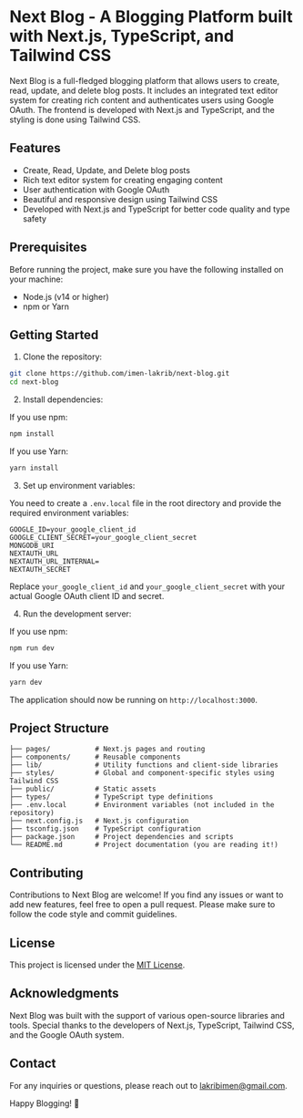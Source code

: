 # Next Blog - A Blogging Platform built with Next.js, TypeScript, and Tailwind CSS

Next Blog is a full-fledged blogging platform that allows users to create, read, update, and delete blog posts. It includes an integrated text editor system for creating rich content and authenticates users using Google OAuth. The frontend is developed with Next.js and TypeScript, and the styling is done using Tailwind CSS.

## Features

- Create, Read, Update, and Delete blog posts
- Rich text editor system for creating engaging content
- User authentication with Google OAuth
- Beautiful and responsive design using Tailwind CSS
- Developed with Next.js and TypeScript for better code quality and type safety

## Prerequisites

Before running the project, make sure you have the following installed on your machine:

- Node.js (v14 or higher)
- npm or Yarn

## Getting Started

1. Clone the repository:

```bash
git clone https://github.com/imen-lakrib/next-blog.git
cd next-blog
```

2. Install dependencies:

If you use npm:

```bash
npm install
```

If you use Yarn:

```bash
yarn install
```

3. Set up environment variables:

You need to create a `.env.local` file in the root directory and provide the required environment variables:

```plaintext
GOOGLE_ID=your_google_client_id
GOOGLE_CLIENT_SECRET=your_google_client_secret
MONGODB_URI
NEXTAUTH_URL
NEXTAUTH_URL_INTERNAL=
NEXTAUTH_SECRET
```

Replace `your_google_client_id` and `your_google_client_secret` with your actual Google OAuth client ID and secret.

4. Run the development server:

If you use npm:

```bash
npm run dev
```

If you use Yarn:

```bash
yarn dev
```

The application should now be running on `http://localhost:3000`.

## Project Structure

```
├── pages/           # Next.js pages and routing
├── components/      # Reusable components
├── lib/             # Utility functions and client-side libraries
├── styles/          # Global and component-specific styles using Tailwind CSS
├── public/          # Static assets
├── types/           # TypeScript type definitions
├── .env.local       # Environment variables (not included in the repository)
├── next.config.js   # Next.js configuration
├── tsconfig.json    # TypeScript configuration
├── package.json     # Project dependencies and scripts
└── README.md        # Project documentation (you are reading it!)
```

## Contributing

Contributions to Next Blog are welcome! If you find any issues or want to add new features, feel free to open a pull request. Please make sure to follow the code style and commit guidelines.

## License

This project is licensed under the [MIT License](LICENSE).

## Acknowledgments

Next Blog was built with the support of various open-source libraries and tools. Special thanks to the developers of Next.js, TypeScript, Tailwind CSS, and the Google OAuth system.

## Contact

For any inquiries or questions, please reach out to [lakribimen@gmail.com](mailto:lakribimen@gmail.com).

Happy Blogging! 🚀